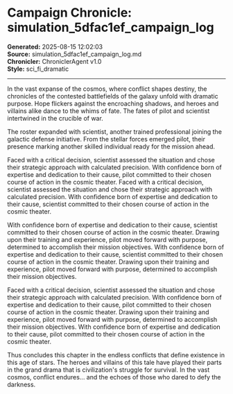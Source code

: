 # Campaign Chronicle: simulation_5dfac1ef_campaign_log

**Generated:** 2025-08-15 12:02:03  
**Source:** simulation_5dfac1ef_campaign_log.md  
**Chronicler:** ChroniclerAgent v1.0  
**Style:** sci_fi_dramatic  

---

In the vast expanse of the cosmos, where conflict shapes destiny, the chronicles of the contested battlefields of the galaxy unfold with dramatic purpose. Hope flickers against the encroaching shadows, and heroes and villains alike dance to the whims of fate. The fates of pilot and scientist intertwined in the crucible of war.

The roster expanded with scientist, another trained professional joining the galactic defense initiative. From the stellar forces emerged pilot, their presence marking another skilled individual ready for the mission ahead. 

Faced with a critical decision, scientist assessed the situation and chose their strategic approach with calculated precision. With confidence born of expertise and dedication to their cause, pilot committed to their chosen course of action in the cosmic theater. Faced with a critical decision, scientist assessed the situation and chose their strategic approach with calculated precision. With confidence born of expertise and dedication to their cause, scientist committed to their chosen course of action in the cosmic theater. 

With confidence born of expertise and dedication to their cause, scientist committed to their chosen course of action in the cosmic theater. Drawing upon their training and experience, pilot moved forward with purpose, determined to accomplish their mission objectives. With confidence born of expertise and dedication to their cause, scientist committed to their chosen course of action in the cosmic theater. Drawing upon their training and experience, pilot moved forward with purpose, determined to accomplish their mission objectives. 

Faced with a critical decision, scientist assessed the situation and chose their strategic approach with calculated precision. With confidence born of expertise and dedication to their cause, pilot committed to their chosen course of action in the cosmic theater. Drawing upon their training and experience, pilot moved forward with purpose, determined to accomplish their mission objectives. With confidence born of expertise and dedication to their cause, pilot committed to their chosen course of action in the cosmic theater.

Thus concludes this chapter in the endless conflicts that define existence in this age of stars. The heroes and villains of this tale have played their parts in the grand drama that is civilization's struggle for survival. In the vast cosmos, conflict endures... and the echoes of those who dared to defy the darkness.